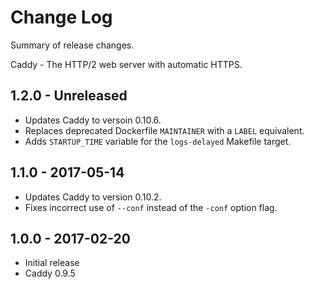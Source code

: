 # Change Log

Summary of release changes.

Caddy - The HTTP/2 web server with automatic HTTPS.

## 1.2.0 - Unreleased

- Updates Caddy to versoin 0.10.6.
- Replaces deprecated Dockerfile `MAINTAINER` with a `LABEL` equivalent.
- Adds `STARTUP_TIME` variable for the `logs-delayed` Makefile target.

## 1.1.0 - 2017-05-14

- Updates Caddy to version 0.10.2. 
- Fixes incorrect use of `--conf` instead of the `-conf` option flag.

## 1.0.0 - 2017-02-20

- Initial release
- Caddy 0.9.5
